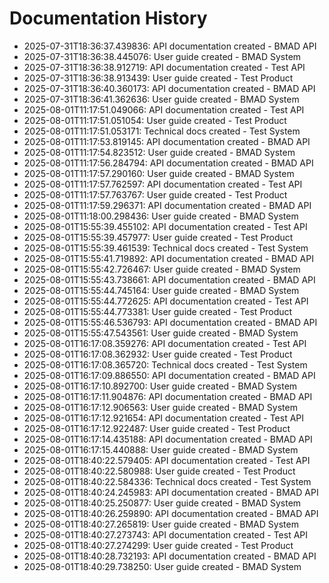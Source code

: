 # Documentation History

- 2025-07-31T18:36:37.439836: API documentation created - BMAD API
- 2025-07-31T18:36:38.445076: User guide created - BMAD System
- 2025-07-31T18:36:38.912719: API documentation created - Test API
- 2025-07-31T18:36:38.913439: User guide created - Test Product
- 2025-07-31T18:36:40.360173: API documentation created - BMAD API
- 2025-07-31T18:36:41.362636: User guide created - BMAD System
- 2025-08-01T11:17:51.049066: API documentation created - Test API
- 2025-08-01T11:17:51.051054: User guide created - Test Product
- 2025-08-01T11:17:51.053171: Technical docs created - Test System
- 2025-08-01T11:17:53.819145: API documentation created - BMAD API
- 2025-08-01T11:17:54.823512: User guide created - BMAD System
- 2025-08-01T11:17:56.284794: API documentation created - BMAD API
- 2025-08-01T11:17:57.290160: User guide created - BMAD System
- 2025-08-01T11:17:57.762597: API documentation created - Test API
- 2025-08-01T11:17:57.763767: User guide created - Test Product
- 2025-08-01T11:17:59.296371: API documentation created - BMAD API
- 2025-08-01T11:18:00.298436: User guide created - BMAD System
- 2025-08-01T15:55:39.455102: API documentation created - Test API
- 2025-08-01T15:55:39.457977: User guide created - Test Product
- 2025-08-01T15:55:39.461539: Technical docs created - Test System
- 2025-08-01T15:55:41.719892: API documentation created - BMAD API
- 2025-08-01T15:55:42.726467: User guide created - BMAD System
- 2025-08-01T15:55:43.738661: API documentation created - BMAD API
- 2025-08-01T15:55:44.745164: User guide created - BMAD System
- 2025-08-01T15:55:44.772625: API documentation created - Test API
- 2025-08-01T15:55:44.773381: User guide created - Test Product
- 2025-08-01T15:55:46.536793: API documentation created - BMAD API
- 2025-08-01T15:55:47.543561: User guide created - BMAD System
- 2025-08-01T16:17:08.359276: API documentation created - Test API
- 2025-08-01T16:17:08.362932: User guide created - Test Product
- 2025-08-01T16:17:08.365720: Technical docs created - Test System
- 2025-08-01T16:17:09.886550: API documentation created - BMAD API
- 2025-08-01T16:17:10.892700: User guide created - BMAD System
- 2025-08-01T16:17:11.904876: API documentation created - BMAD API
- 2025-08-01T16:17:12.906563: User guide created - BMAD System
- 2025-08-01T16:17:12.921654: API documentation created - Test API
- 2025-08-01T16:17:12.922487: User guide created - Test Product
- 2025-08-01T16:17:14.435188: API documentation created - BMAD API
- 2025-08-01T16:17:15.440888: User guide created - BMAD System
- 2025-08-01T18:40:22.579405: API documentation created - Test API
- 2025-08-01T18:40:22.580988: User guide created - Test Product
- 2025-08-01T18:40:22.584336: Technical docs created - Test System
- 2025-08-01T18:40:24.245983: API documentation created - BMAD API
- 2025-08-01T18:40:25.250877: User guide created - BMAD System
- 2025-08-01T18:40:26.259890: API documentation created - BMAD API
- 2025-08-01T18:40:27.265819: User guide created - BMAD System
- 2025-08-01T18:40:27.273743: API documentation created - Test API
- 2025-08-01T18:40:27.274299: User guide created - Test Product
- 2025-08-01T18:40:28.732193: API documentation created - BMAD API
- 2025-08-01T18:40:29.738250: User guide created - BMAD System
